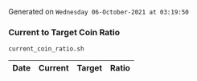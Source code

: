 Generated on `Wednesday 06-October-2021 at 03:19:50`

### Current to Target Coin Ratio
`current_coin_ratio.sh`

Date|Current|Target|Ratio
---|---|---|---
